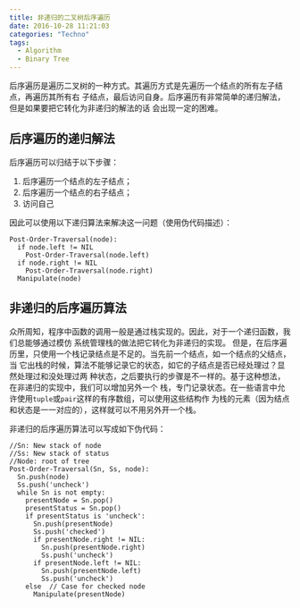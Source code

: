 ```yaml
---
title: 非递归的二叉树后序遍历
date: 2016-10-28 11:21:03
categories: "Techno"
tags:
  - Algorithm
  - Binary Tree
---
```



后序遍历是遍历二叉树的一种方式。其遍历方式是先遍历一个结点的所有左子结点，再遍历其所有右
子结点，最后访问自身。后序遍历有非常简单的递归解法，但是如果要把它转化为非递归的解法的话
会出现一定的困难。

<!-- more -->

## 后序遍历的递归解法
后序遍历可以归结于以下步骤：
1. 后序遍历一个结点的左子结点；
2. 后序遍历一个结点的右子结点；
3. 访问自己

因此可以使用以下递归算法来解决这一问题（使用伪代码描述）：

    Post-Order-Traversal(node):
      if node.left != NIL
        Post-Order-Traversal(node.left)
      if node.right != NIL
        Post-Order-Traversal(node.right)
      Manipulate(node)

## 非递归的后序遍历算法
众所周知，程序中函数的调用一般是通过栈实现的。因此，对于一个递归函数，我们总能够通过模仿
系统管理栈的做法把它转化为非递归的实现。
但是，在后序遍历里，只使用一个栈记录结点是不足的。当先前一个结点，如一个结点的父结点，当
它出栈的时候，算法不能够记录它的状态，如它的子结点是否已经处理过？显然处理过和没处理过两
种状态，之后要执行的步骤是不一样的。基于这种想法，在非递归的实现中，我们可以增加另外一个
栈，专门记录状态。在一些语言中允许使用`tuple`或`pair`这样的有序数组，可以使用这些结构作
为栈的元素（因为结点和状态是一一对应的），这样就可以不用另外开一个栈。

非递归的后序遍历算法可以写成如下伪代码：

    //Sn: New stack of node
    //Ss: New stack of status
    //Node: root of tree
    Post-Order-Traversal(Sn, Ss, node):
      Sn.push(node)
      Ss.push('uncheck')
      while Sn is not empty:
        presentNode = Sn.pop()
        presentStatus = Sn.pop()
        if presentStatus is 'uncheck':
          Sn.push(presentNode)
          Ss.push('checked')
          if presentNode.right != NIL:
            Sn.push(presentNode.right)
            Ss.push('uncheck')
          if presentNode.left != NIL:
            Sn.push(presentNode.left)
            Ss.push('uncheck')
        else  // Case for checked node
          Manipulate(presentNode)
